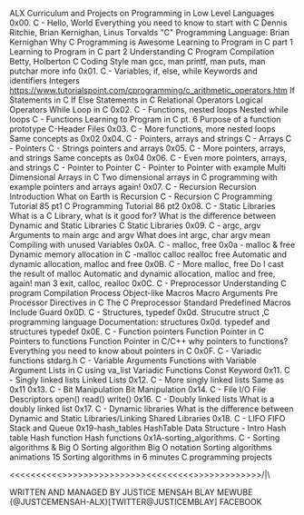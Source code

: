 ALX Curriculum and Projects on Programming in Low Level Languages
0x00. C - Hello, World
Everything you need to know to start with C
Dennis Ritchie, Brian Kernighan, Linus Torvalds
"C" Programming Language: Brian Kernighan
Why C Programming is Awesome
Learning to Program in C part 1
Learning to Program in C part 2
Understanding C Program Compilation
Betty, Holberton C Coding Style
man gcc, man printf, man puts, man putchar
more info
0x01. C - Variables, if, else, while
Keywords and identifiers
Integers
https://www.tutorialspoint.com/cprogramming/c_arithmetic_operators.htm
If Statements in C
If Else Statements in C
Relational Operators
Logical Operators
While Loop in C
0x02. C - Functions, nested loops
Nested while loops
C - Functions
Learning to Program in C pt. 6
Purpose of a function prototype
C-Header Files
0x03. C - More functions, more nested loops
Same concepts as 0x02
0x04. C - Pointers, arrays and strings
C - Arrays
C - Pointers
C - Strings
pointers and arrays
0x05. C - More pointers, arrays, and strings
Same concepts as 0x04
0x06. C - Even more pointers, arrays, and strings
C - Pointer to Pointer
C - Pointer to Pointer with example
Multi Dimensional Arrays in C
Two dimensional arrays in C programming with example
pointers and arrays again!
0x07. C - Recursion
Recursion Introduction
What on Earth is Recursion
C - Recursion
C Programming Tutorial 85 pt1
C Programming Tutorial 86 pt2
0x08. C - Static Libraries
What is a C Library, what is it good for?
What is the difference between Dynamic and Static Libraries
C Static Libraries
0x09. C - argc, argv
Arguments to main
argc and argv
What does int argc, char argv mean
Compiling with unused Variables
0x0A. C - malloc, free
0x0a - malloc & free
Dynamic memory allocation in C -malloc calloc realloc free
Automatic and dynamic allocation, malloc and free
0x0B. C - More malloc, free
Do I cast the result of malloc
Automatic and dynamic allocation, malloc and free, again!
man 3 exit, calloc, realloc
0x0C. C - Preprocessor
Understanding C program Compilation Process
Object-like Macros
Macro Arguments
Pre Processor Directives in C
The C Preprocessor
Standard Predefined Macros
Include Guard
0x0D. C - Structures, typedef
0x0d. Strucutre
struct ,C programming language
Documentation: structures
0x0d. typedef and structures
typedef
0x0E. C - Function pointers
Function Pointer in C
Pointers to functions
Function Pointer in C/C++
why pointers to functions?
Everything you need to know about pointers in C
0x0F. C - Variadic functions
stdarg.h
C - Variable Arguments
Functions with Variable Argument Lists in C using va_list
Variadic Functions
Const Keyword
0x11. C - Singly linked lists
Linked Lists
0x12. C - More singly linked lists
Same as 0x11
0x13. C - Bit Manipulation
Bit Manipulation
0x14. C - File I/O
File Descriptors
open() read() write()
0x16. C - Doubly linked lists
What is a doubly linked list
0x17. C - Dynamic libraries
What is the difference between Dynamic and Static Libraries/Linking
Shared Libraries
0x18. C - LIFO FIFO Stack and Queue
0x19-hash_tables
HashTable Data Structure - Intro
Hash table
Hash function
Hash functions
0x1A-sorting_algorithms. C - Sorting algorithms & Big O
Sorting algorithm
Big O notation
Sorting algorithms animations
15 Sorting algorithms in 6 minutes
C programming projects


<<<<<<<<<<>>>>>>>>>>>>>>>><<<<<<<<<>>>>>>>>>>>>>/|\




WRITTEN AND MANAGED BY JUSTICE MENSAH BLAY MEWUBE {@JUSTCEMENSAH-ALX}[TWITTER@JUSTICEMBLAY] FACEBOOK
